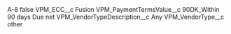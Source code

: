 <?xml version="1.0" encoding="UTF-8"?>
<CustomMetadata xmlns="http://soap.sforce.com/2006/04/metadata" xmlns:xsi="http://www.w3.org/2001/XMLSchema-instance" xmlns:xsd="http://www.w3.org/2001/XMLSchema">
    <label>A-8</label>
    <protected>false</protected>
    <values>
        <field>VPM_ECC__c</field>
        <value xsi:type="xsd:string">Fusion</value>
    </values>
    <values>
        <field>VPM_PaymentTermsValue__c</field>
        <value xsi:type="xsd:string">90DK_Within 90 days Due net</value>
    </values>
    <values>
        <field>VPM_VendorTypeDescription__c</field>
        <value xsi:type="xsd:string">Any</value>
    </values>
    <values>
        <field>VPM_VendorType__c</field>
        <value xsi:type="xsd:string">other</value>
    </values>
</CustomMetadata>
